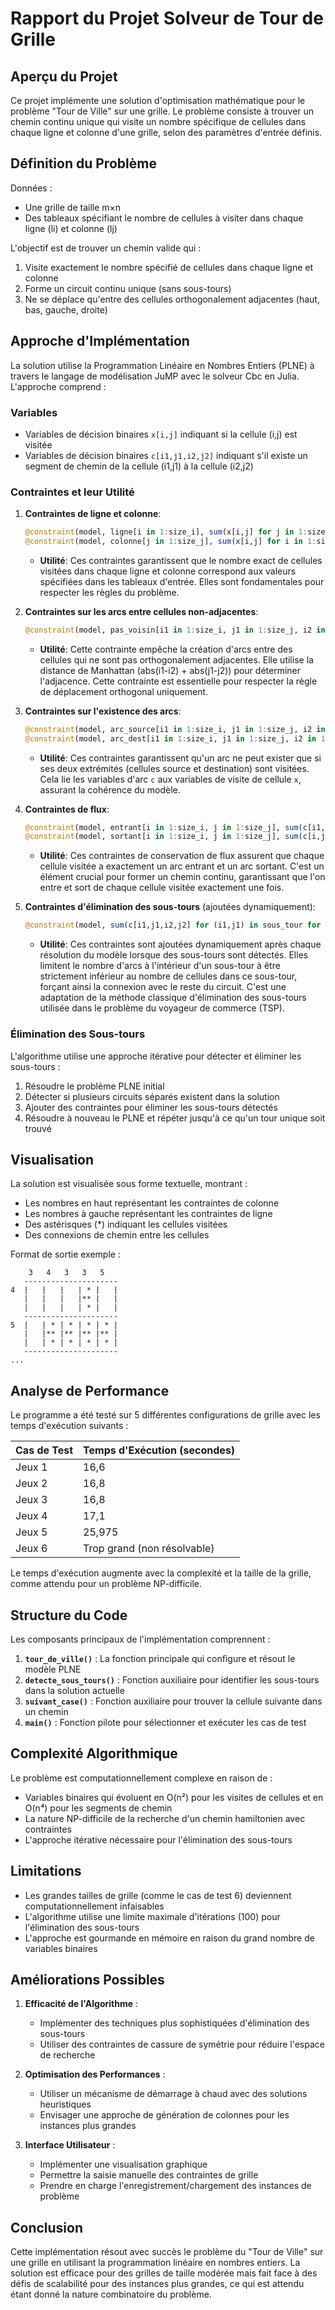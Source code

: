 # Rapport du Projet Solveur de Tour de Grille

## Aperçu du Projet

Ce projet implémente une solution d'optimisation mathématique pour le problème "Tour de Ville" sur une grille. Le problème consiste à trouver un chemin continu unique qui visite un nombre spécifique de cellules dans chaque ligne et colonne d'une grille, selon des paramètres d'entrée définis.

## Définition du Problème

Données :
- Une grille de taille m×n
- Des tableaux spécifiant le nombre de cellules à visiter dans chaque ligne (li) et colonne (lj)

L'objectif est de trouver un chemin valide qui :
1. Visite exactement le nombre spécifié de cellules dans chaque ligne et colonne
2. Forme un circuit continu unique (sans sous-tours)
3. Ne se déplace qu'entre des cellules orthogonalement adjacentes (haut, bas, gauche, droite)

## Approche d'Implémentation

La solution utilise la Programmation Linéaire en Nombres Entiers (PLNE) à travers le langage de modélisation JuMP avec le solveur Cbc en Julia. L'approche comprend :

### Variables
- Variables de décision binaires `x[i,j]` indiquant si la cellule (i,j) est visitée
- Variables de décision binaires `c[i1,j1,i2,j2]` indiquant s'il existe un segment de chemin de la cellule (i1,j1) à la cellule (i2,j2)

### Contraintes et leur Utilité

1. **Contraintes de ligne et colonne**:
   ```julia
   @constraint(model, ligne[i in 1:size_i], sum(x[i,j] for j in 1:size_j) == li[i])
   @constraint(model, colonne[j in 1:size_j], sum(x[i,j] for i in 1:size_i) == lj[j])
   ```
   - **Utilité**: Ces contraintes garantissent que le nombre exact de cellules visitées dans chaque ligne et colonne correspond aux valeurs spécifiées dans les tableaux d'entrée. Elles sont fondamentales pour respecter les règles du problème.

2. **Contraintes sur les arcs entre cellules non-adjacentes**:
   ```julia
   @constraint(model, pas_voisin[i1 in 1:size_i, j1 in 1:size_j, i2 in 1:size_i, j2 in 1:size_j; abs(i1-i2) + abs(j1-j2) != 1], c[i1,j1,i2,j2] == 0)
   ```
   - **Utilité**: Cette contrainte empêche la création d'arcs entre des cellules qui ne sont pas orthogonalement adjacentes. Elle utilise la distance de Manhattan (abs(i1-i2) + abs(j1-j2)) pour déterminer l'adjacence. Cette contrainte est essentielle pour respecter la règle de déplacement orthogonal uniquement.

3. **Contraintes sur l'existence des arcs**:
   ```julia
   @constraint(model, arc_source[i1 in 1:size_i, j1 in 1:size_j, i2 in 1:size_i, j2 in 1:size_j], c[i1,j1,i2,j2] <= x[i1,j1])
   @constraint(model, arc_dest[i1 in 1:size_i, j1 in 1:size_j, i2 in 1:size_i, j2 in 1:size_j], c[i1,j1,i2,j2] <= x[i2,j2])
   ```
   - **Utilité**: Ces contraintes garantissent qu'un arc ne peut exister que si ses deux extrémités (cellules source et destination) sont visitées. Cela lie les variables d'arc `c` aux variables de visite de cellule `x`, assurant la cohérence du modèle.

4. **Contraintes de flux**:
   ```julia
   @constraint(model, entrant[i in 1:size_i, j in 1:size_j], sum(c[i1,j1,i,j] for i1 in 1:size_i, j1 in 1:size_j) == x[i,j])
   @constraint(model, sortant[i in 1:size_i, j in 1:size_j], sum(c[i,j,i2,j2] for i2 in 1:size_i, j2 in 1:size_j) == x[i,j])
   ```
   - **Utilité**: Ces contraintes de conservation de flux assurent que chaque cellule visitée a exactement un arc entrant et un arc sortant. C'est un élément crucial pour former un chemin continu, garantissant que l'on entre et sort de chaque cellule visitée exactement une fois.

5. **Contraintes d'élimination des sous-tours** (ajoutées dynamiquement):
   ```julia
   @constraint(model, sum(c[i1,j1,i2,j2] for (i1,j1) in sous_tour for (i2,j2) in sous_tour if (i1 != i2 || j1 != j2) && abs(i1-i2) + abs(j1-j2) == 1) <= length(sous_tour) - 1)
   ```
   - **Utilité**: Ces contraintes sont ajoutées dynamiquement après chaque résolution du modèle lorsque des sous-tours sont détectés. Elles limitent le nombre d'arcs à l'intérieur d'un sous-tour à être strictement inférieur au nombre de cellules dans ce sous-tour, forçant ainsi la connexion avec le reste du circuit. C'est une adaptation de la méthode classique d'élimination des sous-tours utilisée dans le problème du voyageur de commerce (TSP).

### Élimination des Sous-tours

L'algorithme utilise une approche itérative pour détecter et éliminer les sous-tours :
1. Résoudre le problème PLNE initial
2. Détecter si plusieurs circuits séparés existent dans la solution
3. Ajouter des contraintes pour éliminer les sous-tours détectés
4. Résoudre à nouveau le PLNE et répéter jusqu'à ce qu'un tour unique soit trouvé

## Visualisation

La solution est visualisée sous forme textuelle, montrant :
- Les nombres en haut représentant les contraintes de colonne
- Les nombres à gauche représentant les contraintes de ligne
- Des astérisques (*) indiquant les cellules visitées
- Des connexions de chemin entre les cellules

Format de sortie exemple :
```
    3   4   3   3   5  
   ---------------------
4  |   |   |   | * |   |
   |   |   |   |** |   |
   |   |   |   | * |   |
   ---------------------
5  |   | * | * | * | * |
   |   |** |** |** |** |
   |   | * | * | * | * |
   ---------------------
...
```

## Analyse de Performance

Le programme a été testé sur 5 différentes configurations de grille avec les temps d'exécution suivants :

| Cas de Test | Temps d'Exécution (secondes) |
|-------------|------------------------------|
| Jeux 1      | 16,6                         |
| Jeux 2      | 16,8                         |
| Jeux 3      | 16,8                         |
| Jeux 4      | 17,1                         |
| Jeux 5      | 25,975                       |
| Jeux 6      | Trop grand (non résolvable)  |

Le temps d'exécution augmente avec la complexité et la taille de la grille, comme attendu pour un problème NP-difficile.

## Structure du Code

Les composants principaux de l'implémentation comprennent :

1. **`tour_de_ville()`** : La fonction principale qui configure et résout le modèle PLNE
2. **`detecte_sous_tours()`** : Fonction auxiliaire pour identifier les sous-tours dans la solution actuelle
3. **`suivant_case()`** : Fonction auxiliaire pour trouver la cellule suivante dans un chemin
4. **`main()`** : Fonction pilote pour sélectionner et exécuter les cas de test

## Complexité Algorithmique

Le problème est computationnellement complexe en raison de :
- Variables binaires qui évoluent en O(n²) pour les visites de cellules et en O(n⁴) pour les segments de chemin
- La nature NP-difficile de la recherche d'un chemin hamiltonien avec contraintes
- L'approche itérative nécessaire pour l'élimination des sous-tours

## Limitations

- Les grandes tailles de grille (comme le cas de test 6) deviennent computationnellement infaisables
- L'algorithme utilise une limite maximale d'itérations (100) pour l'élimination des sous-tours
- L'approche est gourmande en mémoire en raison du grand nombre de variables binaires

## Améliorations Possibles

1. **Efficacité de l'Algorithme** :
   - Implémenter des techniques plus sophistiquées d'élimination des sous-tours
   - Utiliser des contraintes de cassure de symétrie pour réduire l'espace de recherche
   
2. **Optimisation des Performances** :
   - Utiliser un mécanisme de démarrage à chaud avec des solutions heuristiques
   - Envisager une approche de génération de colonnes pour les instances plus grandes
   
3. **Interface Utilisateur** :
   - Implémenter une visualisation graphique
   - Permettre la saisie manuelle des contraintes de grille
   - Prendre en charge l'enregistrement/chargement des instances de problème

## Conclusion

Cette implémentation résout avec succès le problème du "Tour de Ville" sur une grille en utilisant la programmation linéaire en nombres entiers. La solution est efficace pour des grilles de taille modérée mais fait face à des défis de scalabilité pour des instances plus grandes, ce qui est attendu étant donné la nature combinatoire du problème.
